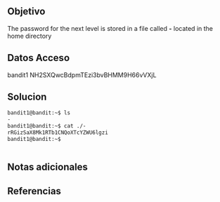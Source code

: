 
## Objetivo
The password for the next level is stored in a file called **-** located in the home directory
## Datos Acceso
bandit1
NH2SXQwcBdpmTEzi3bvBHMM9H66vVXjL
## Solucion
```bash
bandit1@bandit:~$ ls
-
bandit1@bandit:~$ cat ./-
rRGizSaX8Mk1RTb1CNQoXTcYZWU6lgzi
bandit1@bandit:~$ 



```
## Notas adicionales

## Referencias



